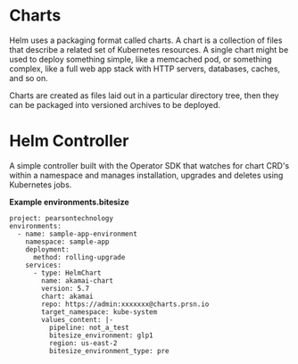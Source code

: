 # Charts

Helm uses a packaging format called charts. A chart is a collection of files that describe a related set of Kubernetes resources. A single chart might be used to deploy something simple, like a memcached pod, or something complex, like a full web app stack with HTTP servers, databases, caches, and so on.

Charts are created as files laid out in a particular directory tree, then they can be packaged into versioned archives to be deployed.

# Helm Controller

A simple controller built with the Operator SDK that watches for chart CRD's within a namespace and manages installation, upgrades and deletes using Kubernetes jobs.

**Example environments.bitesize**

```
project: pearsontechnology
environments:
  - name: sample-app-environment
    namespace: sample-app
    deployment:
      method: rolling-upgrade
    services:
      - type: HelmChart
        name: akamai-chart
        version: 5.7
        chart: akamai
        repo: https://admin:xxxxxxx@charts.prsn.io
        target_namespace: kube-system
        values_content: |-
          pipeline: not_a_test
          bitesize_environment: glp1
          region: us-east-2
          bitesize_environment_type: pre
```